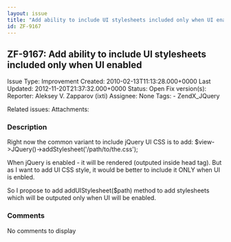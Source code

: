 ```yaml
---
layout: issue
title: "Add ability to include UI stylesheets included only when UI enabled"
id: ZF-9167
---
```


ZF-9167: Add ability to include UI stylesheets included only when UI enabled
----------------------------------------------------------------------------

 Issue Type: Improvement Created: 2010-02-13T11:13:28.000+0000 Last Updated: 2012-11-20T21:37:32.000+0000 Status: Open Fix version(s): 
 Reporter:  Aleksey V. Zapparov (ixti)  Assignee:  None  Tags: - ZendX\_JQuery
 
 Related issues: 
 Attachments: 
### Description

Right now the common variant to include jQuery UI CSS is to add: $view->JQuery()->addStylesheet('/path/to/the.css');

When jQuery is enabled - it will be rendered (outputed inside head tag). But as I want to add UI CSS style, it would be better to include it ONLY when UI is enbled.

So I propose to add addUIStylesheet($path) method to add stylesheets which will be outputed only when UI will be enabled.

 

 

### Comments

No comments to display